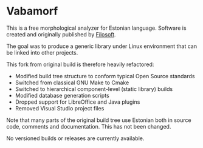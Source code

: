 # Vabamorf

This is a free morphological analyzer for Estonian language.
Software is created and originally published by [Filosoft](https://github.com/Filosoft/vabamorf).

The goal was to produce a generic library under Linux environment that can be linked into other projects.

This fork from original build is therefore heavily refactored:

* Modified build tree structure to conform typical Open Source standards
* Switched from classical GNU Make to Cmake
* Switched to hierarchical component-level (static library) builds
* Modified database generation scripts
* Dropped support for LibreOffice and Java plugins
* Removed Visual Studio project files

Note that many parts of the original build tree use Estonian both in source code, comments and documentation.
This has not been changed.

No versioned builds or releases are currently available.

